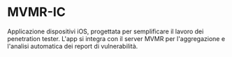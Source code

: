 # MVMR-IC
Applicazione dispositivi iOS, progettata per semplificare il lavoro dei penetration tester. L'app si integra con il server MVMR per l'aggregazione e l'analisi automatica dei report di vulnerabilità.
